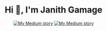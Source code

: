 <div align="center">
<h1 align="center">Hi 👋, I'm Janith Gamage</h1> 

[![My Medium story](https://medium-snippet-dc633c4f39a0.herokuapp.com/api/article.svg?username=@codescaptain&index=0&source=medium)](#)
[![My Medium story](https://medium-snippet-dc633c4f39a0.herokuapp.com/api/article.svg?username=@codescaptain&index=0&source=dev_to)](#)

</div> 
